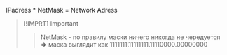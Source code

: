 IPadress * NetMask = Network Adress

>[!IMPRT] Important
>>NetMask - по правилу маски ничего никогда не чередуется **⇒** маска выглядит как 1111111.11111111.11110000.00000000